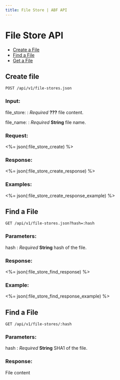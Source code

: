 ```yaml
---
title: File Store | ABF API
---
```


# File Store API

* <a href="#create">Create a File </a>
* <a href="#get">Find a File</a>
* <a href="#send">Get a File</a>

## Create file

    POST /api/v1/file-stores.json

### Input:

file_store:
: _Required_ **???** file content.

file_name:
: _Required_ **String** file name.

### Request:

<%= json(:file_store_create) %>

### Response:

<%= json(:file_store_create_response) %>

### Examples:

<%= json(:file_store_create_response_example) %>

## Find a File

    GET /api/v1/file-stores.json?hash=:hash

### Parameters:

hash
: _Required_ **String** hash of the file.

### Response:

<%= json(:file_store_find_response) %>

### Example:

<%= json(:file_store_find_response_example) %>

## Find a File

    GET /api/v1/file-stores/:hash

### Parameters:

hash
: _Required_ **String** SHA1 of the file.

### Response:

File content

